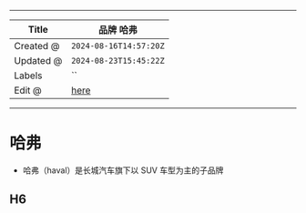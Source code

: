 -----

| Title     | 品牌 哈弗                                             |
| --------- | ------------------------------------------------- |
| Created @ | `2024-08-16T14:57:20Z`                            |
| Updated @ | `2024-08-23T15:45:22Z`                            |
| Labels    | \`\`                                              |
| Edit @    | [here](https://github.com/junxnone/che/issues/15) |

-----

# 哈弗

  - 哈弗（haval）是长城汽车旗下以 SUV 车型为主的子品牌

## H6
